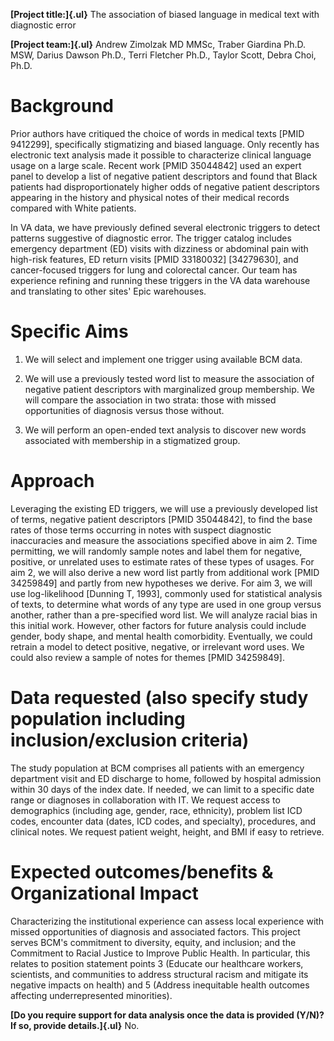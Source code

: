 **[Project title:]{.ul}** The association of biased language in medical
text with diagnostic error

**[Project team:]{.ul}** Andrew Zimolzak MD MMSc, Traber Giardina Ph.D.
MSW, Darius Dawson Ph.D., Terri Fletcher Ph.D., Taylor Scott, Debra
Choi, Ph.D.

# Background

Prior authors have critiqued the choice of words in medical texts \[PMID
9412299\], specifically stigmatizing and biased language. Only recently
has electronic text analysis made it possible to characterize clinical
language usage on a large scale. Recent work \[PMID 35044842\] used an
expert panel to develop a list of negative patient descriptors and found
that Black patients had disproportionately higher odds of negative
patient descriptors appearing in the history and physical notes of their
medical records compared with White patients.

In VA data, we have previously defined several electronic triggers to
detect patterns suggestive of diagnostic error. The trigger catalog
includes emergency department (ED) visits with dizziness or abdominal
pain with high-risk features, ED return visits \[PMID 33180032\]
\[34279630\], and cancer-focused triggers for lung and colorectal
cancer. Our team has experience refining and running these triggers in
the VA data warehouse and translating to other sites' Epic warehouses.

# Specific Aims

1.  We will select and implement one trigger using available BCM data.

2.  We will use a previously tested word list to measure the association
    of negative patient descriptors with marginalized group membership.
    We will compare the association in two strata: those with missed
    opportunities of diagnosis versus those without.

3.  We will perform an open-ended text analysis to discover new words
    associated with membership in a stigmatized group.

# Approach

Leveraging the existing ED triggers, we will use a previously developed
list of terms, negative patient descriptors \[PMID 35044842\], to find
the base rates of those terms occurring in notes with suspect diagnostic
inaccuracies and measure the associations specified above in aim 2. Time
permitting, we will randomly sample notes and label them for negative,
positive, or unrelated uses to estimate rates of these types of usages.
For aim 2, we will also derive a new word list partly from additional
work \[PMID 34259849\] and partly from new hypotheses we derive. For aim
3, we will use log-likelihood \[Dunning T, 1993\], commonly used for
statistical analysis of texts, to determine what words of any type are
used in one group versus another, rather than a pre-specified word list.
We will analyze racial bias in this initial work. However, other factors
for future analysis could include gender, body shape, and mental health
comorbidity. Eventually, we could retrain a model to detect positive,
negative, or irrelevant word uses. We could also review a sample of
notes for themes \[PMID 34259849\].

# Data requested (also specify study population including inclusion/exclusion criteria)

The study population at BCM comprises all patients with an emergency
department visit and ED discharge to home, followed by hospital
admission within 30 days of the index date. If needed, we can limit to a
specific date range or diagnoses in collaboration with IT. We request
access to demographics (including age, gender, race, ethnicity), problem
list ICD codes, encounter data (dates, ICD codes, and specialty),
procedures, and clinical notes. We request patient weight, height, and
BMI if easy to retrieve.

# Expected outcomes/benefits & Organizational Impact

Characterizing the institutional experience can assess local experience
with missed opportunities of diagnosis and associated factors. This
project serves BCM's commitment to diversity, equity, and inclusion; and
the Commitment to Racial Justice to Improve Public Health. In
particular, this relates to position statement points 3 (Educate our
healthcare workers, scientists, and communities to address structural
racism and mitigate its negative impacts on health) and 5 (Address
inequitable health outcomes affecting underrepresented minorities).

**[Do you require support for data analysis once the data is provided
(Y/N)? If so, provide details.]{.ul}** No.
